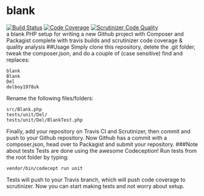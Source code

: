 # blank
[![Build Status](https://travis-ci.org/delboy1978uk/blank.png?branch=master)](https://travis-ci.org/delboy1978uk/blank) [![Code Coverage](https://scrutinizer-ci.com/g/delboy1978uk/blank/badges/coverage.png?b=master)](https://scrutinizer-ci.com/g/delboy1978uk/blank/?branch=master) [![Scrutinizer Code Quality](https://scrutinizer-ci.com/g/delboy1978uk/blank/badges/quality-score.png?b=master)](https://scrutinizer-ci.com/g/delboy1978uk/blank/?branch=master) <br />
a blank PHP setup for writing a new Github project with Composer and Packagist complete with travis builds and scrutinizer code coverage & quality analysis
##Usage
Simply clone this repository, delete the .git folder, tweak the composer.json, and do a couple of (case sensitive) find and replaces:
```
blank
Blank
Del
delboy1978uk
```

Rename the following files/folders:
```
src/Blank.php
tests/unit/Del/
tests/unit/Del/BlankTest.php
```
Finally, add your repository on Travis CI and Scrutinizer, then commit and push to your Github repository.
Now Github has a commit with a composer.json, head over to Packagist and submit your repository.
###Note about tests
Tests are done using the awesome Codeception! Run tests from the root folder by typing:
```
vendor/bin/codecept run unit
```
Tests will push to your Travis branch, which will push code coverage to scrutinizer. Now you can start making tests and not worry about setup.
